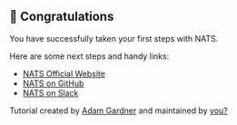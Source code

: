 ## 🎉 Congratulations

You have successfully taken your first steps with NATS.

Here are some next steps and handy links: 

- [NATS Official Website](https://nats.io/)
- [NATS on GitHub](https://github.com/nats-io)
- [NATS on Slack](https://slack.nats.io/)

Tutorial created by [Adam Gardner](https://agardner.net) and maintained by [you?](https://github.com/agardnerIT/killercoda_tutorials/issues/new?title=[NATS]%20Tutorial%20Ownership%20request&body=I%20would%20like%20to%20take%20over%20the%20maintenance%20of%20this%20tutorial.)